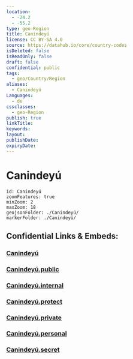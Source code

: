 ```yaml
---
location:
  - -24.2
  - -55.2
type: geo-Region
title: Canindeyú
license: CC BY-SA 4.0
source: https://datahub.io/core/country-codes
isDeleted: false
isReadOnly: false
draft: false
confidential: public
tags:
  - geo/Country/Region
aliases:
  - Canindeyú
Languages:
  - de
cssclasses:
  - geo-Region
publish: true
linkTitle:
keywords:
layout:
publishDate:
expiryDate:
---
```


# Canindeyú

```leaflet
id: Canindeyú
zoomFeatures: true 
minZoom: 2 
maxZoom: 18
geojsonFolder: ./Canindeyú/
markerFolder: ./Canindeyú/
```


## Confidential Links & Embeds: 

### [Canindeyú](/_Standards/Earth/Continent/America~South/Paraguay/departments~Paraguay/Canindeyú.md) 

### [Canindeyú.public](/_public/Earth/Continent/America~South/Paraguay/departments~Paraguay/Canindeyú.public.md) 

### [Canindeyú.internal](/_internal/Earth/Continent/America~South/Paraguay/departments~Paraguay/Canindeyú.internal.md) 

### [Canindeyú.protect](/_protect/Earth/Continent/America~South/Paraguay/departments~Paraguay/Canindeyú.protect.md) 

### [Canindeyú.private](/_private/Earth/Continent/America~South/Paraguay/departments~Paraguay/Canindeyú.private.md) 

### [Canindeyú.personal](/_personal/Earth/Continent/America~South/Paraguay/departments~Paraguay/Canindeyú.personal.md) 

### [Canindeyú.secret](/_secret/Earth/Continent/America~South/Paraguay/departments~Paraguay/Canindeyú.secret.md)

